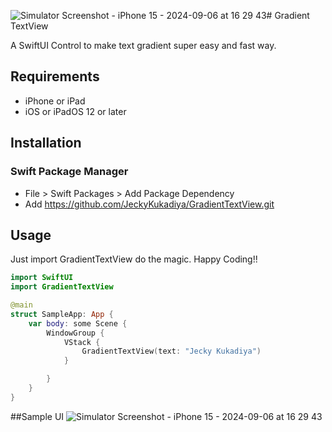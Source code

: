 ![Simulator Screenshot - iPhone 15 - 2024-09-06 at 16 29 43](https://github.com/user-attachments/assets/8cf487f1-5402-4c6d-b959-7d77a16b51d4)# Gradient TextView

A SwiftUI Control to make text gradient super easy and fast way.

## Requirements

- iPhone or iPad
- iOS or iPadOS 12 or later

## Installation

### Swift Package Manager
- File > Swift Packages > Add Package Dependency
- Add https://github.com/JeckyKukadiya/GradientTextView.git

## Usage

Just import GradientTextView do the magic. Happy Coding!!

```swift
import SwiftUI
import GradientTextView

@main
struct SampleApp: App {
    var body: some Scene {
        WindowGroup {
            VStack {
                GradientTextView(text: "Jecky Kukadiya")
            }

        }
    }
}
```
##Sample UI
![Simulator Screenshot - iPhone 15 - 2024-09-06 at 16 29 43](https://github.com/user-attachments/assets/1e4bbebb-af9e-44d5-8c9c-55ada94955e8)

